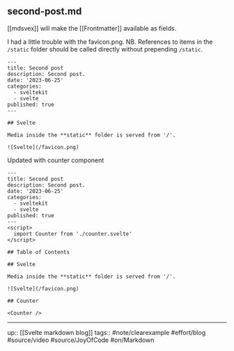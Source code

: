 ## second-post.md

[[mdsvex]] will make the [[Frontmatter]] available as fields.

I had a little trouble with the favicon.png. NB. References to items in the `/static` folder should be called directly without prepending `/static`.

```
---
title: Second post
description: Second post.
date: '2023-06-25'
categories:
  - sveltekit
  - svelte
published: true
---

## Svelte

Media inside the **static** folder is served from '/'.

![Svelte](/favicon.png)
```

Updated with counter component

```
---
title: Second post
description: Second post.
date: '2023-06-25'
categories:
  - sveltekit
  - svelte
published: true
---
<script>
  import Counter from './counter.svelte'
</script>

## Table of Contents

## Svelte

Media inside the **static** folder is served from '/'.

![Svelte](/favicon.png)

## Counter

<Counter />
```


---
up:: [[Svelte markdown blog]]
tags:: #note/clearexample #effort/blog #source/video #source/JoyOfCode #on/Markdown 
